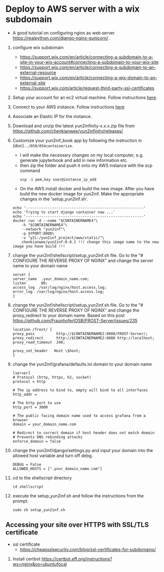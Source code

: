 # Deploy to AWS server with a wix subdomain
- A good tutorial on configuring nginx as web server https://realpython.com/django-nginx-gunicorn/ .
1. configure wix subdomain
    - https://support.wix.com/en/article/connecting-a-subdomain-to-a-site-in-your-wix-account#connecting-a-subdomain-to-your-wix-site
    - https://support.wix.com/en/article/connecting-a-subdomain-to-an-external-resource
    - https://support.wix.com/en/article/connecting-a-wix-domain-to-an-external-site
    - https://support.wix.com/article/request-third-party-ssl-certificates
    
2. Setup your account for an ec2 virtual machine. Follow instructions [here](https://docs.aws.amazon.com/AWSEC2/latest/UserGuide/get-set-up-for-amazon-ec2.html).
3. Connect to your AWS instance. Follow instructions [here](https://docs.aws.amazon.com/AWSEC2/latest/UserGuide/AccessingInstances.html)
4. Associate an Elastic IP for the instance.
5. Download and unzip the latest yun2infinity-x.x.x.zip file from https://github.com/chenkianwee/yun2infinity/releases/  
6. Customize your yun2inf_book app by following the instruction in {doc}`../050/054containerize`. 
    - I will make the necessary changes on my local computer, e.g. generate jupyterbook and add in new information etc. 
    - then zip the folder and push it onto my AWS instance with the scp command
        ```
        scp -i pem,key user@instance_ip_add
        ``` 
    - On the AWS install docker and build the new image. After you have build the new docker image for yun2inf. Make the appropriate changes in the 'setup_yun2inf.sh'.
    ```
    echo '------------------------------------------------------'
    echo 'Trying to start django container now ...'
    echo '------------------------------------------------------'
    docker run -d --name "$CONTAINERNAME4"\
        -h "$CONTAINERNAME4"\
    	--network "yun2inf"\
        -p $YPORT:8000\
        -v "y2i:/yun2inf_project/www/static/"\
        chenkianwee/yun2inf:0.0.1 !!! change this image name to the new image you have build !!! 
    ``` 
6. change the yun2inf/shellscript/setup_yun2inf.sh file. Go to the "# CONFIGURE THE REVERSE PROXY OF NGINX" and change the server name to your domain name
    ```
    server {
    server_name  .your_domain_name.com;
    listen       80;
    access_log  /var/log/nginx/host.access.log;
    error_log  /var/log/nginx/host.access.log;
    }

    ```
7. change the yun2inf/shellscript/setup_yun2inf.sh file. Go to the "# CONFIGURE THE REVERSE PROXY OF NGINX" and change the proxy_redirect to your domain name. Based on this post https://github.com/FraunhoferIOSB/FROST-Server/issues/235
    ```
    location /frost/ {
	proxy_pass		    http://$CONTAINERNAME2:8080/FROST-Server/;
	proxy_redirect      http://$CONTAINERNAME2:8080 http://localhost;
    proxy_read_timeout  240;

    proxy_set_header   Host \$host;
    }
    ```
8. change the yun2inf/grafana/defaults.ini domain to your domain name
    ```
    [server]
    # Protocol (http, https, h2, socket)
    protocol = http

    # The ip address to bind to, empty will bind to all interfaces
    http_addr =

    # The http port to use
    http_port = 3000

    # The public facing domain name used to access grafana from a browser
    domain = your_domain_name.com

    # Redirect to correct domain if host header does not match domain
    # Prevents DNS rebinding attacks
    enforce_domain = false
    ```
9. change the yun2inf/django/settings.py and input your domain into the allowed host variable and turn off debg.
    ```
    DEBUG = False
    ALLOWED_HOSTS = [".your_domain_name.com"]
    ```

10. cd to the shellscript directory
    ```
    cd shellscript
    ```
11. execute the setup_yun2inf.sh and follow the instructions from the prompt.
    ```
    sudo sh setup_yun2inf.sh
    ```
## Accessing your site over HTTPS with SSL/TLS certificate
- ssl certificate
    - https://cheapsslsecurity.com/blog/ssl-certificates-for-subdomains/

1. Install certbot https://certbot.eff.org/instructions?ws=nginx&os=ubuntufocal
